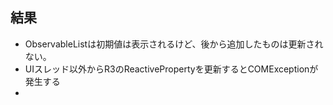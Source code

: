 ## 結果
* ObservableListは初期値は表示されるけど、後から追加したものは更新されない。
* UIスレッド以外からR3のReactivePropertyを更新するとCOMExceptionが発生する
* 